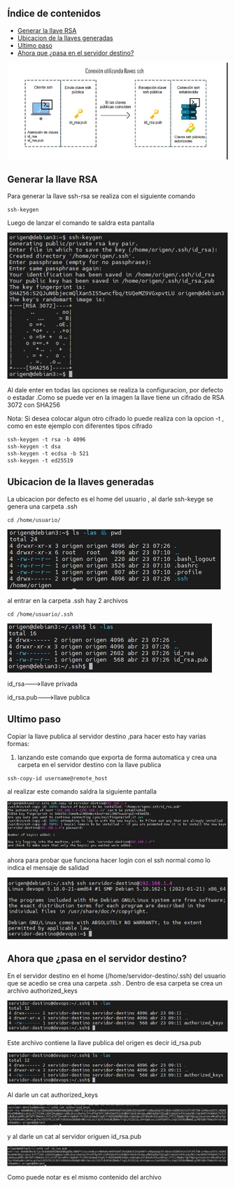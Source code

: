 ## Índice de contenidos
* [Generar la llave RSA](#item1)
* [Ubicacion de la llaves generadas](#item2)
* [Ultimo paso](#item3)
* [Ahora que ¿pasa en el servidor destino?](#item4)


![Diagrama](https://github.com/Andherson333333/Linux/blob/main/configuracion-llaves-ssh/imagenes/imagen5.1.JPG)

<a name="item1"></a>
## Generar la llave RSA
Para generar la llave ssh-rsa se realiza con el siguiente comando
```
ssh-keygen
```
Luego de lanzar el comando te saldra esta pantalla

![Diagrama](https://github.com/Andherson333333/Linux/blob/main/configuracion-llaves-ssh/imagenes/imagen-1.1.JPG)

Al dale enter en todas las opciones se realiza la configuracion, por defecto o estadar .Como se puede ver en la imagen la llave tiene un cifrado de RSA 3072 con SHA256

Nota:
Si desea colocar algun otro cifrado lo puede realiza con la opcion -t , como en este ejemplo con diferentes tipos cifrado

```
ssh-keygen -t rsa -b 4096
ssh-keygen -t dsa 
ssh-keygen -t ecdsa -b 521
ssh-keygen -t ed25519
```

<a name="item2"></a>
## Ubicacion de la llaves generadas
La ubicacion por defecto es el home del usuario , al darle ssh-keyge se genera una carpeta .ssh 

```
cd /home/usuario/
```
![Diagrama](https://github.com/Andherson333333/Linux/blob/main/configuracion-llaves-ssh/imagenes/imagen-2.JPG)

al entrar en la carpeta .ssh hay 2 archivos
```
cd /home/usuario/.ssh
```
![Diagrama](https://github.com/Andherson333333/Linux/blob/main/configuracion-llaves-ssh/imagenes/imagen2.2.JPG)

id_rsa--->llave privada

id_rsa.pub--->llave publica

<a name="item3"></a>
## Ultimo paso 
Copiar la llave publica al servidor destino ,para hacer esto hay varias formas:

1) lanzando este comando que exporta de forma automatica y crea una carpeta en el servidor destino con la llave publica
```
ssh-copy-id username@remote_host
```
al realizar este comando saldra la siguiente pantalla

![Diagrama](https://github.com/Andherson333333/Linux/blob/main/configuracion-llaves-ssh/imagenes/imagen3.JPG)

ahora para probar que funciona hacer login con el ssh normal como lo indica el mensaje de salidad

![Diagrama](https://github.com/Andherson333333/Linux/blob/main/configuracion-llaves-ssh/imagenes/imagen3.3.JPG)

<a name="item4"></a>
## Ahora que ¿pasa en el servidor destino?

En el servidor destino en el home (/home/servidor-destino/.ssh) del usuario que se acedio se crea una carpeta .ssh .
Dentro de esa carpeta se crea un archivo authorized_keys

![Diagrama](https://github.com/Andherson333333/Linux/blob/main/configuracion-llaves-ssh/imagenes/imagen4.1.JPG)

Este archivo contiene la llave publica del origen es decir id_rsa.pub

![Diagrama](https://github.com/Andherson333333/Linux/blob/main/configuracion-llaves-ssh/imagenes/imagen4.1.JPG)

Al darle un cat authorized_keys

![Diagrama](https://github.com/Andherson333333/Linux/blob/main/configuracion-llaves-ssh/imagenes/imagen4.2.JPG)


y al darle un cat al servidor origuen id_rsa.pub

![Diagrama](https://github.com/Andherson333333/Linux/blob/main/configuracion-llaves-ssh/imagenes/imagen4.5.JPG)

Como puede notar es el mismo contenido del archivo



